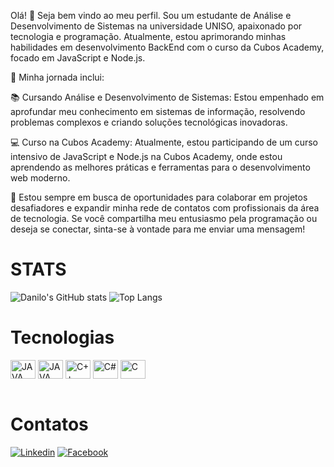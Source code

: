 Olá! 👋
Seja bem vindo ao meu perfil.
Sou um estudante de Análise e Desenvolvimento de Sistemas na universidade UNISO, apaixonado por tecnologia e programação. Atualmente, estou aprimorando minhas habilidades em desenvolvimento BackEnd com o curso da Cubos Academy, focado em JavaScript e Node.js.

🌟 Minha jornada inclui:

📚 Cursando Análise e Desenvolvimento de Sistemas: Estou empenhado em aprofundar meu conhecimento em sistemas de informação, resolvendo problemas complexos e criando soluções tecnológicas inovadoras.

💻 Curso na Cubos Academy: Atualmente, estou participando de um curso intensivo de JavaScript e Node.js na Cubos Academy, onde estou aprendendo as melhores práticas e ferramentas para o desenvolvimento web moderno.

🤝 Estou sempre em busca de oportunidades para colaborar em projetos desafiadores e expandir minha rede de contatos com profissionais da área de tecnologia. Se você compartilha meu entusiasmo pela programação ou deseja se conectar, sinta-se à vontade para me enviar uma mensagem!

# STATS

![Danilo's GitHub stats](https://github-readme-stats.vercel.app/api?username=DaniloMabilia&show_icons=true&theme=shadow_green)
![Top Langs](https://github-readme-stats.vercel.app/api/top-langs/?username=DaniloMabilia&show_icons=true&theme=shadow_green)


# Tecnologias
<div>
  <img align="center" alt="JAVA" height="30" width="40" src="https://cdn.jsdelivr.net/gh/devicons/devicon/icons/javascript/javascript-original.svg" />
  <img align="center" alt="JAVA" height="30" width="40" src="https://cdn.jsdelivr.net/gh/devicons/devicon/icons/java/java-original.svg" />
  <img align="center" alt="C++" height="30" width="40" src="https://cdn.jsdelivr.net/gh/devicons/devicon/icons/cplusplus/cplusplus-original.svg" />
  <img align="center" alt="C#" height="30" width="40" src="https://cdn.jsdelivr.net/gh/devicons/devicon/icons/csharp/csharp-original.svg" />
  <img align="center" alt="C" height="30" width="40" src="https://cdn.jsdelivr.net/gh/devicons/devicon/icons/c/c-original.svg" />  
</div>
</br>

# Contatos
<div>
  
  [![Linkedin](https://img.shields.io/badge/LinkedIn-0077B5?style=for-the-badge&logo=linkedin&logoColor=white)](https://www.linkedin.com/in/danilo-souza-mabilia-23662056)
  [![Facebook](https://img.shields.io/badge/Facebook-1877F2?style=for-the-badge&logo=facebook&logoColor=white)](https://www.facebook.com/DaniloMabilia)
  
</div>



